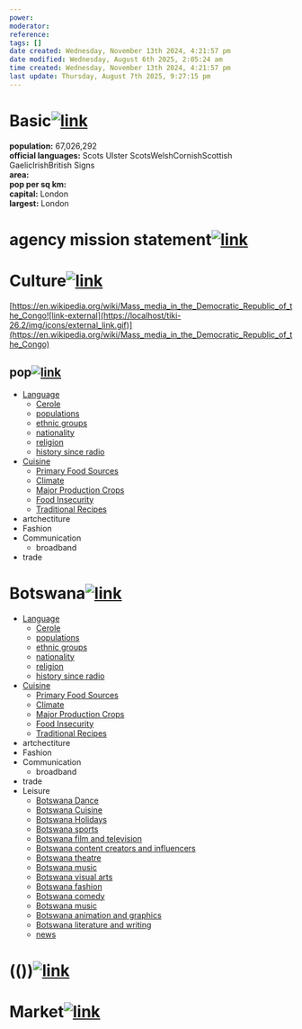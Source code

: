 ```yaml
---
power: 
moderator:
reference:
tags: []
date created: Wednesday, November 13th 2024, 4:21:57 pm
date modified: Wednesday, August 6th 2025, 2:05:24 am
time created: Wednesday, November 13th 2024, 4:21:57 pm
last update: Thursday, August 7th 2025, 9:27:15 pm
---
```

# Basic[![link](https://localhost/tiki-26.2/img/icons/link.png)](https://localhost/tiki-26.2/tiki-index.php?page=Botswana#Basic)

**population:** 67,026,292  
**official languages:** Scots Ulster ScotsWelshCornishScottish GaelicIrishBritish Signs  
**area:**  
**pop per sq km:**  
**capital:** London  
**largest:** London

# agency mission statement[![link](https://localhost/tiki-26.2/img/icons/link.png)](https://localhost/tiki-26.2/tiki-index.php?page=Botswana#agency_mission_statement)

# Culture[![link](https://localhost/tiki-26.2/img/icons/link.png)](https://localhost/tiki-26.2/tiki-index.php?page=Botswana#Culture)

[https://en.wikipedia.org/wiki/Mass_media_in_the_Democratic_Republic_of_the_Congo![link-external](https://localhost/tiki-26.2/img/icons/external_link.gif)](https://en.wikipedia.org/wiki/Mass_media_in_the_Democratic_Republic_of_the_Congo)

## pop[![link](https://localhost/tiki-26.2/img/icons/link.png)](https://localhost/tiki-26.2/tiki-index.php?page=Botswana#pop)

- [Language](https://localhost/tiki-26.2/tiki-editpage.php?page=Language)
    - [Cerole](https://localhost/tiki-26.2/tiki-editpage.php?page=Cerole)
    - [populations](https://localhost/tiki-26.2/tiki-editpage.php?page=populations)
    - [ethnic groups](https://localhost/tiki-26.2/tiki-editpage.php?page=ethnic+groups)
    - [nationality](https://localhost/tiki-26.2/tiki-editpage.php?page=nationality)
    - [religion](https://localhost/tiki-26.2/tiki-editpage.php?page=religion)
    - [history since radio](https://localhost/tiki-26.2/tiki-editpage.php?page=history+since+radio)
- [Cuisine](https://localhost/tiki-26.2/tiki-index.php?page=cuisine "cuisine")
    - [Primary Food Sources](https://localhost/tiki-26.2/tiki-editpage.php?page=Primary+Food+Sources)
    - [Climate](https://localhost/tiki-26.2/tiki-editpage.php?page=Climate)
    - [Major Production Crops](https://localhost/tiki-26.2/tiki-editpage.php?page=Major+Production+Crops)
    - [Food Insecurity](https://localhost/tiki-26.2/tiki-editpage.php?page=Food+Insecurity)
    - [Traditional Recipes](https://localhost/tiki-26.2/tiki-editpage.php?page=Traditional+Recipes)
- artchectiture
- Fashion
- Communication
    - broadband
- trade

# Botswana[![link](https://localhost/tiki-26.2/img/icons/link.png)](https://localhost/tiki-26.2/tiki-index.php?page=Botswana#Botswana)

- [Language](https://localhost/tiki-26.2/tiki-editpage.php?page=Language)
    - [Cerole](https://localhost/tiki-26.2/tiki-editpage.php?page=Cerole)
    - [populations](https://localhost/tiki-26.2/tiki-editpage.php?page=populations)
    - [ethnic groups](https://localhost/tiki-26.2/tiki-editpage.php?page=ethnic+groups)
    - [nationality](https://localhost/tiki-26.2/tiki-editpage.php?page=nationality)
    - [religion](https://localhost/tiki-26.2/tiki-editpage.php?page=religion)
    - [history since radio](https://localhost/tiki-26.2/tiki-editpage.php?page=history+since+radio)
- [Cuisine](https://localhost/tiki-26.2/tiki-index.php?page=cuisine "cuisine")
    - [Primary Food Sources](https://localhost/tiki-26.2/tiki-editpage.php?page=Primary+Food+Sources)
    - [Climate](https://localhost/tiki-26.2/tiki-editpage.php?page=Climate)
    - [Major Production Crops](https://localhost/tiki-26.2/tiki-editpage.php?page=Major+Production+Crops)
    - [Food Insecurity](https://localhost/tiki-26.2/tiki-editpage.php?page=Food+Insecurity)
    - [Traditional Recipes](https://localhost/tiki-26.2/tiki-editpage.php?page=Traditional+Recipes)
- artchectiture
- Fashion
- Communication
    - broadband
- trade
- Leisure
    - [Botswana Dance](https://localhost/tiki-26.2/tiki-editpage.php?page=Botswana+Dance)
    - [Botswana Cuisine](https://localhost/tiki-26.2/tiki-editpage.php?page=Botswana+Cuisine)
    - [Botswana Holidays](https://localhost/tiki-26.2/tiki-editpage.php?page=Botswana+Holidays)
    - [Botswana sports](https://localhost/tiki-26.2/tiki-editpage.php?page=Botswana+sports)
    - [Botswana film and television](https://localhost/tiki-26.2/tiki-editpage.php?page=Botswana+film+and+television)
    - [Botswana content creators and influencers](https://localhost/tiki-26.2/tiki-editpage.php?page=Botswana+content+creators+and+influencers)
    - [Botswana theatre](https://localhost/tiki-26.2/tiki-editpage.php?page=Botswana+theatre)
    - [Botswana music](https://localhost/tiki-26.2/tiki-editpage.php?page=Botswana+music)
    - [Botswana visual arts](https://localhost/tiki-26.2/tiki-editpage.php?page=Botswana+visual+arts)
    - [Botswana fashion](https://localhost/tiki-26.2/tiki-editpage.php?page=Botswana+fashion)
    - [Botswana comedy](https://localhost/tiki-26.2/tiki-editpage.php?page=Botswana+comedy)
    - [Botswana music](https://localhost/tiki-26.2/tiki-editpage.php?page=Botswana+music)
    - [Botswana animation and graphics](https://localhost/tiki-26.2/tiki-editpage.php?page=Botswana+animation+and+graphics)
    - [Botswana literature and writing](https://localhost/tiki-26.2/tiki-editpage.php?page=Botswana+literature+and+writing)
    - [news](https://localhost/tiki-26.2/tiki-editpage.php?page=news)

# (())[![link](https://localhost/tiki-26.2/img/icons/link.png)](https://localhost/tiki-26.2/tiki-index.php?page=Botswana#ab9163d91ffe088aebe4e0b4fa340732b)

  

# Market[![link](https://localhost/tiki-26.2/img/icons/link.png)](https://localhost/tiki-26.2/tiki-index.php?page=Botswana#Market)